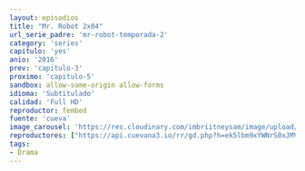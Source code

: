 ```yaml
---
layout: episodios
title: "Mr. Robot 2x04"
url_serie_padre: 'mr-robot-temporada-2'
category: 'series'
capitulo: 'yes'
anio: '2016'
prev: 'capitulo-3'
proximo: 'capitulo-5'
sandbox: allow-same-origin allow-forms
idioma: 'Subtitulado'
calidad: 'Full HD'
reproductor: fembed
fuente: 'cueva'
image_carousel: 'https://res.cloudinary.com/imbriitneysam/image/upload/v1546988732/robot2-poster-min.jpg'
reproductores: ["https://api.cuevana3.io/rr/gd.php?h=ek5lbm9xYWNrS0xJMVp5b21KREk0dFBLbjVkaHhkRGdrOG1jbnBpUnhhS1YwbXFCWnFhMDVielpxR09XczlmaXlkT1dlSGpSdStpN3BLRjFndHZMb0ptU3FadVkyUT09"]
tags:
- Drama
---
```













